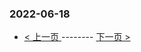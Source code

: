 ### 2022-06-18 
 

- [ < 上一页 ](https://github.com/able8/weibo-hot-record/blob/master/2022-06-17.md) -------- [ 下一页 > ](https://github.com/able8/weibo-hot-record/blob/master/2022-06-19.md)